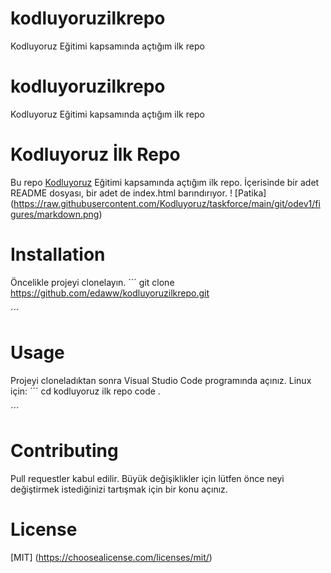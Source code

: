 # kodluyoruzilkrepo
Kodluyoruz Eğitimi kapsamında açtığım ilk repo
# kodluyoruzilkrepo
Kodluyoruz Eğitimi kapsamında açtığım ilk repo
# Kodluyoruz İlk Repo
Bu repo [Kodluyoruz](https://www.kodluyoruz.org/) Eğitimi kapsamında açtığım ilk repo. İçerisinde bir adet README dosyası, bir adet de index.html barındırıyor. 
! [Patika] (https://raw.githubusercontent.com/Kodluyoruz/taskforce/main/git/odev1/figures/markdown.png)
# Installation
Öncelikle projeyi clonelayın.
´´´
git clone https://github.com/edaww/kodluyoruzilkrepo.git

´´´
# Usage
Projeyi cloneladıktan sonra Visual Studio Code programında açınız.
Linux için:
´´´
cd kodluyoruz ilk repo
code .

´´´
# Contributing
Pull requestler kabul edilir. Büyük değişiklikler için lütfen önce neyi değiştirmek istediğinizi tartışmak için bir konu açınız.
# License
[MIT] (https://choosealicense.com/licenses/mit/)
